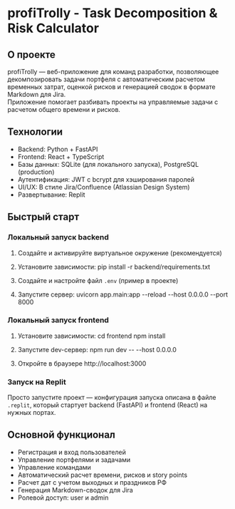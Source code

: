 # profiTrolly - Task Decomposition & Risk Calculator

## О проекте

profiTrolly — веб-приложение для команд разработки, позволяющее декомпозировать задачи портфеля с автоматическим расчетом временных затрат, оценкой рисков и генерацией сводок в формате Markdown для Jira.  
Приложение помогает разбивать проекты на управляемые задачи с расчетом общего времени и рисков.

## Технологии

- Backend: Python + FastAPI  
- Frontend: React + TypeScript  
- Базы данных: SQLite (для локального запуска), PostgreSQL (production)  
- Аутентификация: JWT с bcrypt для хэширования паролей  
- UI/UX: В стиле Jira/Confluence (Atlassian Design System)  
- Развертывание: Replit



## Быстрый старт

### Локальный запуск backend

1. Создайте и активируйте виртуальное окружение (рекомендуется)  
2. Установите зависимости:
pip install -r backend/requirements.txt

3. Создайте и настройте файл `.env` (пример в проекте)  
4. Запустите сервер:
uvicorn app.main:app --reload --host 0.0.0.0 --port 8000



### Локальный запуск frontend

1. Установите зависимости:
cd frontend
npm install


2. Запустите dev-сервер:
npm run dev -- --host 0.0.0.0


3. Откройте в браузере http://localhost:3000

### Запуск на Replit

Просто запустите проект — конфигурация запуска описана в файле `.replit`, который стартует backend (FastAPI) и frontend (React) на нужных портах.




## Основной функционал

- Регистрация и вход пользователей  
- Управление портфелями и задачами  
- Управление командами  
- Автоматический расчет времени, рисков и story points  
- Расчет дат с учетом выходных и праздников РФ  
- Генерация Markdown-сводок для Jira  
- Ролевой доступ: user и admin


